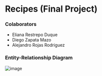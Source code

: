 # Recipes (Final Project)

### Colaborators
- Eliana Restrepo Duque
- Diego Zapata Mazo
- Alejandro Rojas Rodriguez

### Entity-Relationship Diagram

![image](https://github.com/Alejo-Rojas-R/Recipes/assets/38369174/288e0fc5-06d9-4d3c-928e-89b3ed9d3942)
